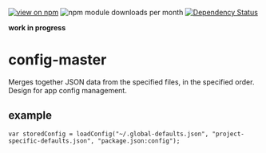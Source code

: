 [![view on npm](http://img.shields.io/npm/v/config-master.svg)](https://www.npmjs.org/package/config-master)
![npm module downloads per month](http://img.shields.io/npm/dm/config-master.svg)
[![Dependency Status](https://david-dm.org/75lb/config-master.png)](https://david-dm.org/75lb/config-master)

**work in progress**

config-master
=============
Merges together JSON data from the specified files, in the specified order. Design for app config management. 

example
-------
    var storedConfig = loadConfig("~/.global-defaults.json", "project-specific-defaults.json", "package.json:config");
